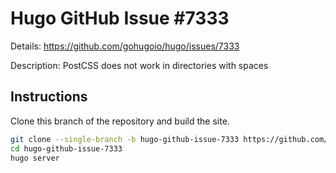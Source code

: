 # Hugo GitHub Issue #7333

Details: <https://github.com/gohugoio/hugo/issues/7333>

Description: PostCSS does not work in directories with spaces

## Instructions

Clone this branch of the repository and build the site.

```bash
git clone --single-branch -b hugo-github-issue-7333 https://github.com/jmooring/hugo-testing hugo-github-issue-7333
cd hugo-github-issue-7333
hugo server
```
